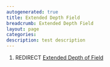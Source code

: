 ```yaml
---
autogenerated: true
title: Extended Depth Field
breadcrumb: Extended Depth Field
layout: page
categories: 
description: test description
---
```


1.  REDIRECT [Extended Depth of Field](Extended_Depth_of_Field "wikilink")
